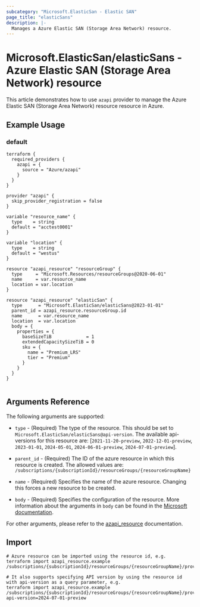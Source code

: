 ```yaml
---
subcategory: "Microsoft.ElasticSan - Elastic SAN"
page_title: "elasticSans"
description: |-
  Manages a Azure Elastic SAN (Storage Area Network) resource.
---
```


# Microsoft.ElasticSan/elasticSans - Azure Elastic SAN (Storage Area Network) resource

This article demonstrates how to use `azapi` provider to manage the Azure Elastic SAN (Storage Area Network) resource resource in Azure.

## Example Usage

### default

```hcl
terraform {
  required_providers {
    azapi = {
      source = "Azure/azapi"
    }
  }
}

provider "azapi" {
  skip_provider_registration = false
}

variable "resource_name" {
  type    = string
  default = "acctest0001"
}

variable "location" {
  type    = string
  default = "westus"
}

resource "azapi_resource" "resourceGroup" {
  type     = "Microsoft.Resources/resourceGroups@2020-06-01"
  name     = var.resource_name
  location = var.location
}

resource "azapi_resource" "elasticSan" {
  type      = "Microsoft.ElasticSan/elasticSans@2023-01-01"
  parent_id = azapi_resource.resourceGroup.id
  name      = var.resource_name
  location  = var.location
  body = {
    properties = {
      baseSizeTiB             = 1
      extendedCapacitySizeTiB = 0
      sku = {
        name = "Premium_LRS"
        tier = "Premium"
      }
    }
  }
}


```



## Arguments Reference

The following arguments are supported:

* `type` - (Required) The type of the resource. This should be set to `Microsoft.ElasticSan/elasticSans@api-version`. The available api-versions for this resource are: [`2021-11-20-preview`, `2022-12-01-preview`, `2023-01-01`, `2024-05-01`, `2024-06-01-preview`, `2024-07-01-preview`].

* `parent_id` - (Required) The ID of the azure resource in which this resource is created. The allowed values are:  
  `/subscriptions/{subscriptionId}/resourceGroups/{resourceGroupName}`

* `name` - (Required) Specifies the name of the azure resource. Changing this forces a new resource to be created.

* `body` - (Required) Specifies the configuration of the resource. More information about the arguments in `body` can be found in the [Microsoft documentation](https://learn.microsoft.com/en-us/azure/templates/Microsoft.ElasticSan/elasticSans?pivots=deployment-language-terraform).

For other arguments, please refer to the [azapi_resource](https://registry.terraform.io/providers/Azure/azapi/latest/docs/resources/resource) documentation.

## Import

 ```shell
 # Azure resource can be imported using the resource id, e.g.
 terraform import azapi_resource.example /subscriptions/{subscriptionId}/resourceGroups/{resourceGroupName}/providers/Microsoft.ElasticSan/elasticSans/{resourceName}
 
 # It also supports specifying API version by using the resource id with api-version as a query parameter, e.g.
 terraform import azapi_resource.example /subscriptions/{subscriptionId}/resourceGroups/{resourceGroupName}/providers/Microsoft.ElasticSan/elasticSans/{resourceName}?api-version=2024-07-01-preview
 ```
